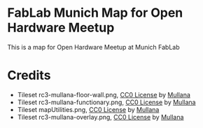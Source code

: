 # FabLab Munich Map for Open Hardware Meetup

This is a map for Open Hardware Meetup at Munich FabLab

# Credits

- Tileset rc3-mullana-floor-wall.png, [CC0 License](https://creativecommons.org/publicdomain/zero/1.0/) by [Mullana](https://mullana.de/mullana/)
- Tileset rc3-mullana-functionary.png, [CC0 License](https://creativecommons.org/publicdomain/zero/1.0/) by [Mullana](https://mullana.de/mullana/)
- Tileset mapUtilities.png, [CC0 License](https://creativecommons.org/publicdomain/zero/1.0/) by [Mullana](https://mullana.de/mullana/)
- Tileset rc3-mullana-overlay.png, [CC0 License](https://creativecommons.org/publicdomain/zero/1.0/) by [Mullana](https://mullana.de/mullana/)

